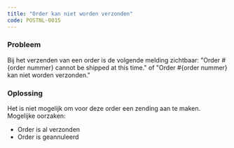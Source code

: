 ```yaml
---
title: "Order kan niet worden verzonden"
code: POSTNL-0015
---
```

### Probleem

Bij het verzenden van een order is de volgende melding zichtbaar: "Order #{order nummer} cannot be shipped at this time." of "Order #{order nummer} kan niet worden verzonden."

### Oplossing

Het is niet mogelijk om voor deze order een zending aan te maken. Mogelijke oorzaken:

*   Order is al verzonden
*   Order is geannuleerd
